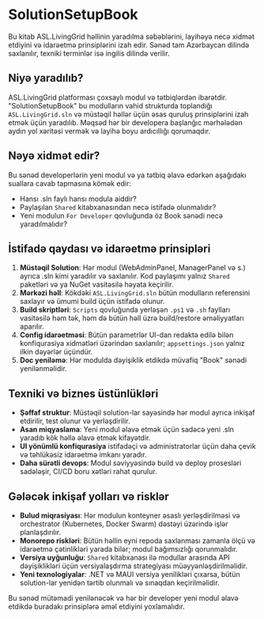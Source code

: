 # SolutionSetupBook

Bu kitab ASL.LivingGrid həllinin yaradılma səbəblərini, layihəyə necə xidmət etdiyini və idarəetmə prinsiplərini izah edir. Sənəd tam Azərbaycan dilində saxlanılır, texniki terminlər isə ingilis dilində verilir.

## Niyə yaradılıb?
ASL.LivingGrid platforması çoxsaylı modul və tətbiqlərdən ibarətdir. "SolutionSetupBook" bu modulların vahid strukturda toplandığı `ASL.LivingGrid.sln` və müstəqil həllər üçün əsas quruluş prinsiplərini izah etmək üçün yaradılıb. Məqsəd hər bir developera başlanğıc mərhələdən aydın yol xəritəsi vermək və layihə boyu ardıcıllığı qorumaqdır.

## Nəyə xidmət edir?
Bu sənəd developerlərin yeni modul və ya tətbiq əlavə edərkən aşağıdakı suallara cavab tapmasına kömək edir:
- Hansı .sln faylı hansı modula aiddir?
- Paylaşılan `Shared` kitabxanasından necə istifadə olunmalıdır?
- Yeni modulun `For Developer` qovluğunda öz Book sənədi necə yaradılmalıdır?

## İstifadə qaydası və idarəetmə prinsipləri
1. **Müstəqil Solution**: Hər modul (WebAdminPanel, ManagerPanel və s.) ayrıca .sln kimi yaradılır və saxlanılır. Kod paylaşımı yalnız `Shared` paketləri və ya NuGet vasitəsilə həyata keçirilir.
2. **Mərkəzi həll**: Kökdəki `ASL.LivingGrid.sln` bütün modulların referensini saxlayır və ümumi build üçün istifadə olunur.
3. **Build skriptləri**: `Scripts` qovluğunda yerləşən `.ps1` və `.sh` faylları vasitəsilə həm tək, həm də bütün həll üzrə build/restore əməliyyatları aparılır.
4. **Config idarəetməsi**: Bütün parametrlər UI-dan redaktə edilə bilən konfiqurasiya xidmətləri üzərindən saxlanılır; `appsettings.json` yalnız ilkin dəyərlər üçündür.
5. **Doc yeniləmə**: Hər modulda dəyişiklik etdikdə müvafiq "Book" sənədi yenilənməlidir.

## Texniki və biznes üstünlükləri
- **Şəffaf struktur**: Müstəqil solution-lar sayəsində hər modul ayrıca inkişaf etdirilir, test olunur və yerləşdirilir.
- **Asan miqyaslama**: Yeni modul əlavə etmək üçün sadəcə yeni .sln yaradıb kök həllə əlavə etmək kifayətdir.
- **UI yönümlü konfiqurasiya** istifadəçi və administratorlar üçün daha çevik və təhlükəsiz idarəetmə imkanı yaradır.
- **Daha sürətli devops**: Modul səviyyəsində build və deploy prosesləri sadələşir, CI/CD boru xətləri rahat qurulur.

## Gələcək inkişaf yolları və risklər
- **Bulud miqrasiyası**: Hər modulun konteyner əsaslı yerləşdirilməsi və orchestrator (Kubernetes, Docker Swarm) dəstəyi üzərində işlər planlaşdırılır.
- **Monorepo riskləri**: Bütün həllin eyni repoda saxlanması zamanla ölçü və idarəetmə çətinlikləri yarada bilər; modul bağımsızlığı qorunmalıdır.
- **Versiya uyğunluğu**: `Shared` kitabxanası ilə modullar arasında API dəyişiklikləri üçün versiyalaşdırma strategiyası müəyyənləşdirilməlidir.
- **Yeni texnologiyalar**: .NET və MAUI versiya yenilikləri çıxarsa, bütün solution-lar yenidən tərtib olunmalı və sınaqdan keçirilməlidir.

Bu sənəd mütəmadi yenilənəcək və hər bir developer yeni modul əlavə etdikdə buradakı prinsiplərə əməl etdiyini yoxlamalıdır.
